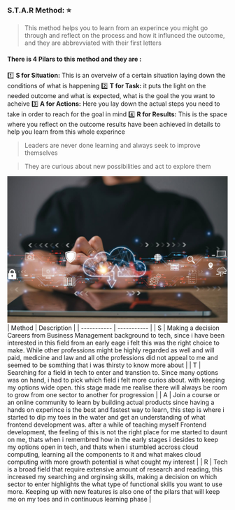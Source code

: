 ### S.T.A.R Method: :star:
> This method helps you to learn from an experince you might go through and reflect on the process and how it influnced the outcome, and they are abbrevviated with their first letters
#### There is 4 Pilars to this method and they are : 
:one: **S for Situation:** This is an overveiw of a certain situation laying down the conditions of what is happening 
:two: **T for Task:** it puts the light on the needed outcome and what is expected, what is the goal the you want to acheive 
:three: **A for Actions:** Here you lay down the actual steps you need to take in order to reach for the goal in mind 
:four: **R for Results:** This is the space where you reflect on the outcome results have been achieved in details to help you learn from this whole experince 

> Leaders are never done learning and always seek to improve themselves

> They are curious about new possibilities and act to explore them


![digitapic](cloud.jpeg)
| Method | Description |
| ----------- | ----------- |
| S | Making a decision Careers from Business Management background to tech, since i have been interested in this field from an early eage i felt this was the right choice to make. While other professions might be highly regarded as well and will paid, medicine and law and all othe professions did not appeal to me and seemed to be somthing that i was thirsty to know more about  |
| T | Searching for a field  in tech to enter and transtion to. Since many options was on hand, i had to pick which field i felt more curios about. with keeping my options wide open. this stage made me realise there will always be room to grow from one sector to another for progression |
| A | Join a course or an online community to learn by building actual products since having a hands on experince is the best and fastest way to learn, this step is where i started to dip my toes in the water and get an understanding of what frontend development was. after a while of teaching myself Frontend development, the feeling of this is not the right place for me started to daunt on me, thats when i remembred how in the early stages i desides to keep my options open in tech, and thats when i stumbled accross cloud computing, learning all the components to it and what makes cloud computing with more growth potential is what cought my interest  |
| R | Tech is a broad field that require extensive amount of research and reading, this increased my searching and orginsing skills, making a decision on which sector to enter highlights the what type of functional skills you want to use more. Keeping up with new features is also one of the pilars that will keep me on my toes and in continuous learning phase   |